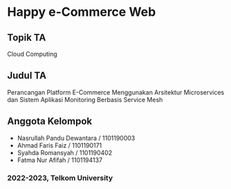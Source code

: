 # Happy e-Commerce Web

## Topik TA

Cloud Computing

## Judul TA

Perancangan Platform E-Commerce Menggunakan Arsitektur
Microservices dan Sistem Aplikasi Monitoring Berbasis Service Mesh

## Anggota Kelompok

- Nasrullah Pandu Dewantara / 1101190003
- Ahmad Faris Faiz / 1101190171
- Syahda Romansyah / 1101190402
- Fatma Nur Afifah / 1101194137

### 2022-2023, Telkom University
